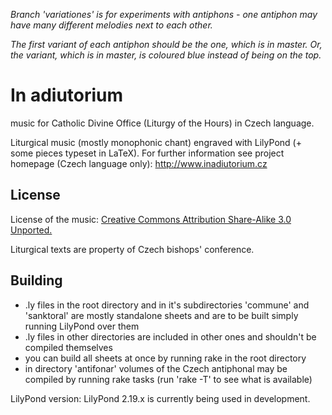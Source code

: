 *Branch 'variationes' is for experiments with antiphons - one antiphon
may have many different melodies next to each other.*

*The first variant of each antiphon should be the one, which is in master.
Or, the variant, which is in master, is coloured blue instead of being on the top.*

# In adiutorium #

music for Catholic Divine Office (Liturgy of the Hours) in Czech language.

Liturgical music (mostly monophonic chant) engraved with LilyPond
(+ some pieces typeset in LaTeX).
For further information see project homepage (Czech language only):
http://www.inadiutorium.cz

## License ##

License of the music:
[Creative Commons Attribution Share-Alike 3.0 Unported.](http://creativecommons.org/licenses/by-sa/3.0/deed.en)

Liturgical texts are property of Czech bishops' conference.

## Building ##

* .ly files in the root directory and in it's subdirectories 'commune'
and 'sanktoral' are mostly standalone sheets and are to be built simply
running LilyPond over them
* .ly files in other directories are included in other ones and shouldn't be compiled themselves
* you can build all sheets at once by running rake in the root directory
* in directory 'antifonar' volumes of the Czech antiphonal may be compiled by running rake tasks (run 'rake -T' to see what is available)

LilyPond version: LilyPond 2.19.x is currently being used in development.

